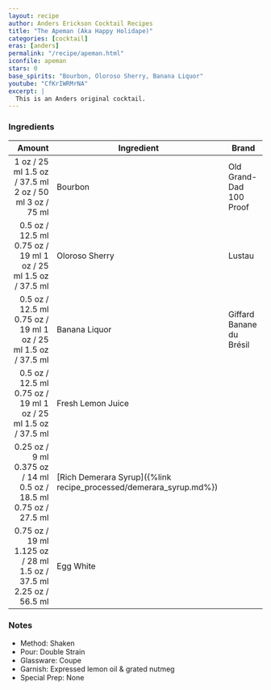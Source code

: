 ```yaml
---
layout: recipe
author: Anders Erickson Cocktail Recipes
title: "The Apeman (Aka Happy Holidape)"
categories: [cocktail]
eras: [anders]
permalink: "/recipe/apeman.html"
iconfile: apeman
stars: 0
base_spirits: "Bourbon, Oloroso Sherry, Banana Liquor"
youtube: "CfKrIWRMrNA"
excerpt: |
  This is an Anders original cocktail.
---
```


### Ingredients

|  Amount | Ingredient                                               | Brand                    |
| ------: | -------------------------------------------------------- | ------------------------ |
|    <span class="onex active">1 oz / 25 ml</span> <span class="onehalfx">1.5 oz / 37.5 ml</span> <span class="twox">2 oz / 50 ml</span> <span class="threex">3 oz / 75 ml</span> | Bourbon                                                  | Old Grand-Dad 100 Proof  |
|  <span class="onex active">0.5 oz / 12.5 ml</span> <span class="onehalfx">0.75 oz / 19 ml</span> <span class="twox">1 oz / 25 ml</span> <span class="threex">1.5 oz / 37.5 ml</span> | Oloroso Sherry                                           | Lustau                   |
|  <span class="onex active">0.5 oz / 12.5 ml</span> <span class="onehalfx">0.75 oz / 19 ml</span> <span class="twox">1 oz / 25 ml</span> <span class="threex">1.5 oz / 37.5 ml</span> | Banana Liquor                                            | Giffard Banane du Brésil |
|  <span class="onex active">0.5 oz / 12.5 ml</span> <span class="onehalfx">0.75 oz / 19 ml</span> <span class="twox">1 oz / 25 ml</span> <span class="threex">1.5 oz / 37.5 ml</span> | Fresh Lemon Juice                                        |
| <span class="onex active">0.25 oz / 9 ml</span> <span class="onehalfx">0.375 oz / 14 ml</span> <span class="twox">0.5 oz / 18.5 ml</span> <span class="threex">0.75 oz / 27.5 ml</span> | [Rich Demerara Syrup]({%link recipe_processed/demerara_syrup.md%}) |
| <span class="onex active">0.75 oz / 19 ml</span> <span class="onehalfx">1.125 oz / 28 ml</span> <span class="twox">1.5 oz / 37.5 ml</span> <span class="threex">2.25 oz / 56.5 ml</span> | Egg White                                                |

### Notes

- Method: Shaken
- Pour: Double Strain
- Glassware: Coupe
- Garnish: Expressed lemon oil & grated nutmeg
- Special Prep: None
